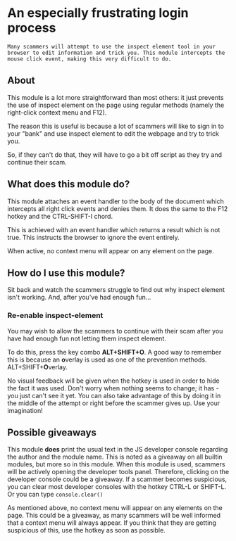 # An especially frustrating login process

    Many scammers will attempt to use the inspect element tool in your browser to edit information and trick you. This module intercepts the mouse click event, making this very difficult to do.

## About

This module is a lot more straightforward than most others: it just prevents the use of inspect element on the page using regular methods (namely the right-click context menu and F12).

The reason this is useful is because a lot of scammers will like to sign in to your "bank" and use inspect element to edit the webpage and try to trick you.

So, if they can't do that, they will have to go a bit off script as they try and continue their scam.

## What does this module do?

This module attaches an event handler to the body of the document which intercepts all right click events and denies them. It does the same to the F12 hotkey and the CTRL-SHIFT-I chord.

This is achieved with an event handler which returns a result which is not true. This instructs the browser to ignore the event entirely.

When active, no context menu will appear on any element on the page.

## How do I use this module?

Sit back and watch the scammers struggle to find out why inspect element isn't working. And, after you've had enough fun...

### Re-enable inspect-element

You may wish to allow the scammers to continue with their scam after you have had enough fun not letting them inspect element.

To do this, press the key combo **ALT+SHIFT+O**. A good way to remember this is because an **o**verlay is used as one of the prevention methods. ALT+SHIFT+**O**verlay.

No visual feedback will be given when the hotkey is used in order to hide the fact it was used. Don't worry when nothing seems to change; it has - you just can't see it yet. You can also take advantage of this by doing it in the middle of the attempt or right before the scammer gives up. Use your imagination!

## Possible giveaways

This module **does** print the usual text in the JS developer console regarding the author and the module name. This is noted as a giveaway on all builtin modules, but more so in this module. When this module is used, scammers will be actively opening the developer tools panel. Therefore, clicking on the developer console could be a giveaway. If a scammer becomes suspicious, you can clear most developer consoles with the hotkey CTRL-L or SHIFT-L. Or you can type ```console.clear()```

As mentioned above, no context menu will appear on any elements on the page. This could be a giveaway, as many scammers will be well informed that a context menu will always appear. If you think that they are getting suspicious of this, use the hotkey as soon as possible.
